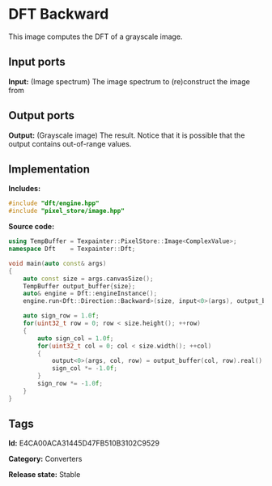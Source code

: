# DFT Backward

This image computes the DFT of a grayscale image.

## Input ports

__Input:__ (Image spectrum) The image spectrum to (re)construct the image from

## Output ports

__Output:__ (Grayscale image) The result. Notice that it is possible that the output contains out-of-range values.

## Implementation

__Includes:__ 

```c++
#include "dft/engine.hpp"
#include "pixel_store/image.hpp"
```

__Source code:__ 

```c++
using TempBuffer = Texpainter::PixelStore::Image<ComplexValue>;
namespace Dft    = Texpainter::Dft;

void main(auto const& args)
{
	auto const size = args.canvasSize();
	TempBuffer output_buffer{size};
	auto& engine = Dft::engineInstance();
	engine.run<Dft::Direction::Backward>(size, input<0>(args), output_buffer.pixels().data());

	auto sign_row = 1.0f;
	for(uint32_t row = 0; row < size.height(); ++row)
	{
		auto sign_col = 1.0f;
		for(uint32_t col = 0; col < size.width(); ++col)
		{
			output<0>(args, col, row) = output_buffer(col, row).real() * sign_col * sign_row;
			sign_col *= -1.0f;
		}
		sign_row *= -1.0f;
	}
}
```

## Tags

__Id:__ E4CA00ACA31445D47FB510B3102C9529

__Category:__ Converters

__Release state:__ Stable